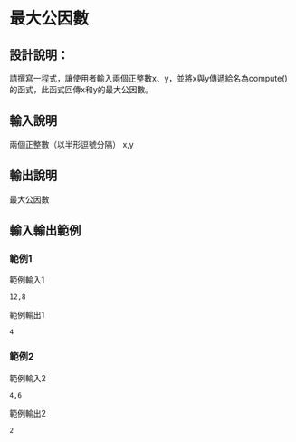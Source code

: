 # 最大公因數

## 設計說明：
請撰寫一程式，讓使用者輸入兩個正整數x、y，並將x與y傳遞給名為compute()的函式，此函式回傳x和y的最大公因數。

## 輸入說明

兩個正整數（以半形逗號分隔）
x,y

## 輸出說明

最大公因數

## 輸入輸出範例

### 範例1
範例輸入1
```
12,8
```
範例輸出1
```
4
```
### 範例2
範例輸入2
```
4,6
```
範例輸出2
```
2
```